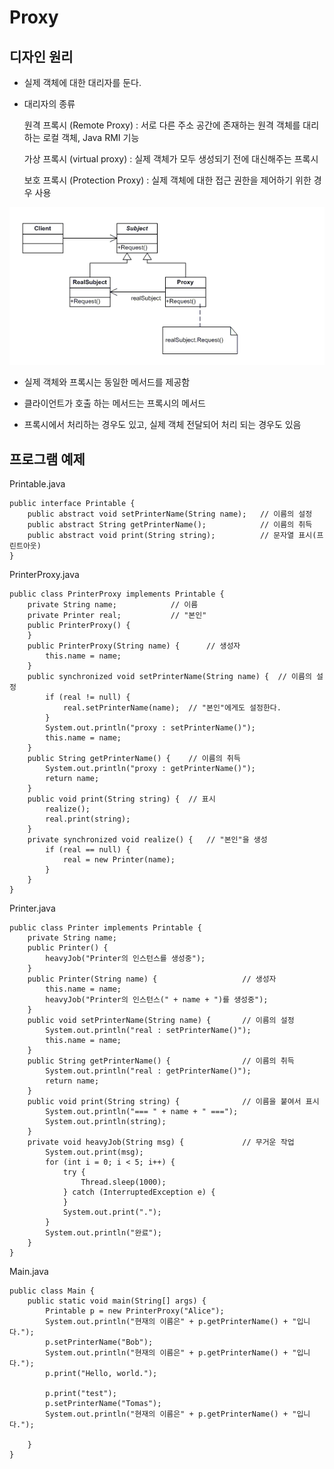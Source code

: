 # Proxy

## 디자인 원리 

- 실제 객체에 대한 대리자를 둔다.

- 대리자의 종류

    원격 프록시 (Remote Proxy) : 서로 다른 주소 공간에 존재하는 원격 객체를 대리하는 로컬 객체, Java RMI 기능

    가상 프록시 (virtual proxy) : 실제 객체가 모두 생성되기 전에 대신해주는 프록시

    보호 프록시 (Protection Proxy) : 실제 객체에 대한 접근 권한을 제어하기 위한 경우 사용

![proxy](./img/proxy.PNG)

- 실제 객체와 프록시는 동일한 메서드를 제공함

- 클라이언트가 호출 하는 메서드는 프록시의 메서드 

- 프록시에서 처리하는 경우도 있고, 실제 객체 전달되어 처리 되는 경우도 있음

## 프로그램 예제

Printable.java
```
public interface Printable {
    public abstract void setPrinterName(String name);   // 이름의 설정
    public abstract String getPrinterName();            // 이름의 취득
    public abstract void print(String string);          // 문자열 표시(프린트아웃)
}
```

PrinterProxy.java
```
public class PrinterProxy implements Printable {
    private String name;            // 이름
    private Printer real;           // "본인"
    public PrinterProxy() {
    }
    public PrinterProxy(String name) {      // 생성자
        this.name = name;
    }
    public synchronized void setPrinterName(String name) {  // 이름의 설정
        if (real != null) {
            real.setPrinterName(name);  // "본인"에게도 설정한다.
        }
        System.out.println("proxy : setPrinterName()");
        this.name = name;
    }
    public String getPrinterName() {    // 이름의 취득
    	System.out.println("proxy : getPrinterName()");
    	return name;
    }
    public void print(String string) {  // 표시
        realize();
        real.print(string);
    }
    private synchronized void realize() {   // "본인"을 생성
        if (real == null) {
            real = new Printer(name);
        }
    }
}
```

Printer.java
```
public class Printer implements Printable {
    private String name;
    public Printer() {
        heavyJob("Printer의 인스턴스를 생성중");
    }
    public Printer(String name) {                   // 생성자
        this.name = name;
        heavyJob("Printer의 인스턴스(" + name + ")를 생성중");
    }
    public void setPrinterName(String name) {       // 이름의 설정
    	System.out.println("real : setPrinterName()");
        this.name = name;
    }
    public String getPrinterName() {                // 이름의 취득
    	System.out.println("real : getPrinterName()");
        return name;
    }
    public void print(String string) {              // 이름을 붙여서 표시
        System.out.println("=== " + name + " ===");
        System.out.println(string);
    }
    private void heavyJob(String msg) {             // 무거운 작업
        System.out.print(msg);
        for (int i = 0; i < 5; i++) {
            try {
                Thread.sleep(1000);
            } catch (InterruptedException e) {
            }
            System.out.print(".");
        }
        System.out.println("완료");
    }
}
```

Main.java
```
public class Main {
    public static void main(String[] args) {
        Printable p = new PrinterProxy("Alice");
        System.out.println("현재의 이름은" + p.getPrinterName() + "입니다.");
        p.setPrinterName("Bob");
        System.out.println("현재의 이름은" + p.getPrinterName() + "입니다.");
        p.print("Hello, world.");
        
        p.print("test");
        p.setPrinterName("Tomas");
        System.out.println("현재의 이름은" + p.getPrinterName() + "입니다.");
        
    }
}
```
